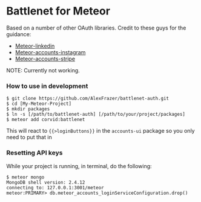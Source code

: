 # Battlenet for Meteor
Based on a number of other OAuth libraries. Credit to these guys for the
guidance:

- [Meteor-linkedin](https://github.com/yefim/meteor-linkedin)
- [Meteor-accounts-instagram](https://github.com/yubozhao/meteor-accounts-instagram)
- [Meteor-accounts-stripe](https://github.com/khamoud/meteor-accounts-stripe)

NOTE: Currently not working.

### How to use in development

```
$ git clone https://github.com/AlexFrazer/battlenet-auth.git
$ cd [My-Meteor-Project]
$ mkdir packages
$ ln -s [/path/to/battlenet-auth] [/path/to/your/project/packages]
$ meteor add corvid:battlenet
```

This will react to `{{>loginButtons}}` in the `accounts-ui` package so you only need to put that in

### Resetting API keys
While your project is running, in terminal, do the following:

```
$ meteor mongo
MongoDB shell version: 2.4.12
connecting to: 127.0.0.1:3001/meteor
meteor:PRIMARY> db.meteor_accounts_loginServiceConfiguration.drop()
```
